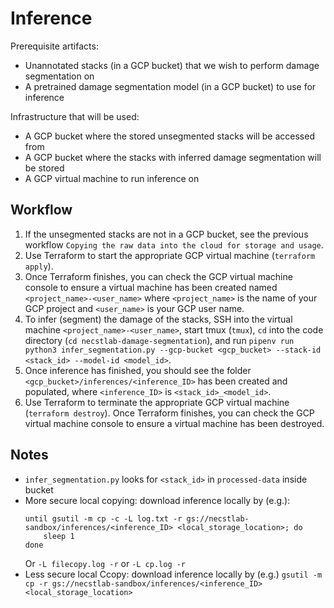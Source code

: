 # Inference

Prerequisite artifacts:
* Unannotated stacks (in a GCP bucket) that we wish to perform damage segmentation on
* A pretrained damage segmentation model (in a GCP bucket) to use for inference

Infrastructure that will be used:
* A GCP bucket where the stored unsegmented stacks will be accessed from
* A GCP bucket where the stacks with inferred damage segmentation will be stored
* A GCP virtual machine to run inference on

## Workflow

1. If the unsegmented stacks are not in a GCP bucket, see the previous workflow `Copying the raw data into the cloud for storage and usage`.
1. Use Terraform to start the appropriate GCP virtual machine (`terraform apply`).
1. Once Terraform finishes, you can check the GCP virtual machine console to ensure a virtual machine has been created named `<project_name>-<user_name>` where `<project_name>` is the name of your GCP project and `<user_name>` is your GCP user name.
1. To infer (segment) the damage of the stacks, SSH into the virtual machine `<project_name>-<user_name>`, start tmux (`tmux`), `cd` into the code directory (`cd necstlab-damage-segmentation`), and run `pipenv run python3 infer_segmentation.py --gcp-bucket <gcp_bucket> --stack-id <stack_id> --model-id <model_id>`. 
1. Once inference has finished, you should see the folder `<gcp_bucket>/inferences/<inference_ID>` has been created and populated, where `<inference_ID>` is `<stack_id>_<model_id>`.
1. Use Terraform to terminate the appropriate GCP virtual machine (`terraform destroy`). Once Terraform finishes, you can check the GCP virtual machine console to ensure a virtual machine has been destroyed.

## Notes
- `infer_segmentation.py` looks for `<stack_id>` in `processed-data` inside bucket
- More secure local copying: download inference locally by (e.g.): 
    ```
    until gsutil -m cp -c -L log.txt -r gs://necstlab-sandbox/inferences/<inference_ID> <local_storage_location>; do
        sleep 1
    done
    ```
     Or `-L filecopy.log -r` or `-L cp.log -r`
- Less secure local Ccopy: download inference locally by (e.g.) `gsutil -m cp -r gs://necstlab-sandbox/inferences/<inference_ID> <local_storage_location>`
